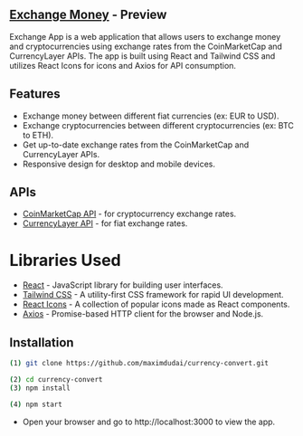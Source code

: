 
## [Exchange Money](https://maxdev-currency.netlify.app/) - Preview

Exchange App is a web application that allows users to exchange money and cryptocurrencies using exchange rates from the CoinMarketCap and CurrencyLayer APIs. The app is built using React and Tailwind CSS and utilizes React Icons for icons and Axios for API consumption.

## Features
* Exchange money between different fiat currencies (ex: EUR to USD).
* Exchange cryptocurrencies between different cryptocurrencies (ex: BTC to ETH).
* Get up-to-date exchange rates from the CoinMarketCap and CurrencyLayer APIs.
* Responsive design for desktop and mobile devices.

## APIs
* [CoinMarketCap API](https://coinmarketcap.com/api/documentation/v1/) - for cryptocurrency exchange rates.
* [CurrencyLayer API](https://currencylayer.com/) - for fiat exchange rates.



# Libraries Used
- [React](https://reactjs.org/) - JavaScript library for building user interfaces.
- [Tailwind CSS](https://tailwindcss.com/) - A utility-first CSS framework for rapid UI development.
- [React Icons](https://react-icons.github.io/react-icons/) - A collection of popular icons made as React components.
- [Axios](https://axios-http.com/) - Promise-based HTTP client for the browser and Node.js.
## Installation

```bash
(1) git clone https://github.com/maximdudai/currency-convert.git
```
```bash
(2) cd currency-convert
(3) npm install
```
```bash
(4) npm start
```

- Open your browser and go to http://localhost:3000 to view the app.

